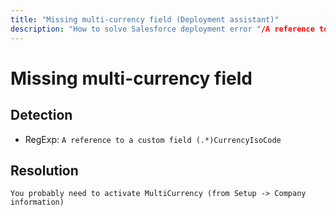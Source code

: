 ```yaml
---
title: "Missing multi-currency field (Deployment assistant)"
description: "How to solve Salesforce deployment error "/A reference to a custom field (.*)CurrencyIsoCode""
---
```

<!-- markdownlint-disable MD013 -->
# Missing multi-currency field

## Detection

- RegExp: `A reference to a custom field (.*)CurrencyIsoCode`

## Resolution

```shell
You probably need to activate MultiCurrency (from Setup -> Company information)
```
